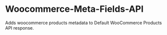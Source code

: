 # Woocommerce-Meta-Fields-API
Adds woocommerce products metadata to Default WooCommerce Products API response.
